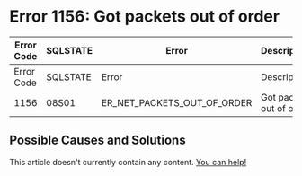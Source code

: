 
# Error 1156: Got packets out of order


| Error Code | SQLSTATE | Error | Description |
| --- | --- | --- | --- |
| Error Code | SQLSTATE | Error | Description |
| 1156 | 08S01 | ER_NET_PACKETS_OUT_OF_ORDER | Got packets out of order |




## Possible Causes and Solutions


This article doesn't currently contain any content. [You can help!](/kb/en/writing-and-editing-knowledge-base-articles/)

